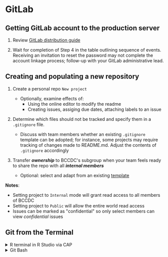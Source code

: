 # GitLab


## Getting GitLab account to the **production server**

1. Review [GitLab distribution guide](https://healthbc-my.sharepoint.com/:w:/g/personal/kathleen_mclean_bccdc_ca/EZ04hCW-tX1KjcWe0oCA41EBnB1hEtVWeLw5prlKj3kQ0Q?e=E90wOC) 

2. Wait for completion of Step 4 in the table outlining sequence of events. Receiving an invitation to reset the password may not complete the account linkage process; follow-up with your GitLab administrative lead.

## Creating and populating a new repository

1. Create a personal repo ```New project``` 
    - Optionally, examine effects of:
        - Using the online editor to modify the readme 
        - Creating issues, assiging due dates, attaching labels to an issue

2. Determine which files should not be tracked and specify them in a ```.gitignore``` file.
    - Discuss with team members whether an existing ```.gitignore``` template can be adopted; for instance, some projects may require tracking of changes made to README.md. Adjust the contents of ```.gitignore``` accordingly

3. Transfer ***ownership***  to BCCDC's subgroup when your team feels ready to share the repo with all ***internal members***
    - Optional: select and adapt from an existing [template](https://docs.gitlab.com/ee/tutorials/move_personal_project_to_group/)

**Notes**:
- Setting project to ``Internal`` mode will grant read access to all members of BCCDC 
- Setting project to ``Public`` will allow the entire world read access 
- Issues can be marked as "confidential" so only select members can view *confidential* issues 



## Git from the Terminal 

<details>
<summary> R terminal in R Studio via CAP </summary>

Please review the tutorial by [Michael K.](https://healthbc-my.sharepoint.com/personal/michael_kuo_bccdc_ca/_layouts/15/onedrive.aspx?id=%2Fpersonal%2Fmichael%5Fkuo%5Fbccdc%5Fca%2FDocuments%2FMicrosoft%20Teams%20Chat%20Files%2Fversion%5Fcontrol%5Ftutorial%2Ehtml&parent=%2Fpersonal%2Fmichael%5Fkuo%5Fbccdc%5Fca%2FDocuments%2FMicrosoft%20Teams%20Chat%20Files&ga=1)

</details>

<details>
<summary> Git Bash </summary>

1. Launch ***Git Bash***

3. In ***Git Bash***, change directory to where you'd like your local copy to reside, e.g. 
   ```cd o:``` and press ENTER
   
   Tip: make advantage of TAB key for code completion, e.g.
   ```cd BCC``` and press TAB key
   
   In this case, Bash will suggest you folder names that start with "BCC".
       

4. Create and securely make a copy of your personal token (see page 5 of ***GitLab Guide***)

5. Clone the repo; e.g.:
    ```git clone user.name:__put_personal_token_here__@lvmgenodh01.phsabc.ehcnet.ca/bccdc/das/dsi/SharePoint/GitLab.git```

6. Make changes on your local copy, e.g. create a new png file in your local directory

    ```
    git add .  # add all files for tracking 
    git commit -m "<your message here>" 
    git push   # publish to remote repo 
    ```

7. Check the repo GitLab for your changes, unless error messages were generated in Step 5
</details>
